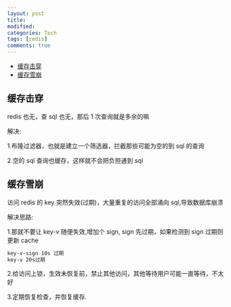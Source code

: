 ```yaml
---
layout: post
title:
modified:
categories: Tech
tags: [redis]
comments: true
---
```


<!-- TOC -->

- [缓存击穿](#缓存击穿)
- [缓存雪崩](#缓存雪崩)

<!-- /TOC -->

## 缓存击穿

redis 也无，查 sql 也无，那后 1 次查询就是多余的嘛

解决:

1.布隆过滤器，也就是建立一个筛选器，拦截那些可能为空的到 sql 的查询

2.空的 sql 查询也缓存，这样就不会把负担通到 sql

## 缓存雪崩

访问 redis 的 key 突然失效(过期)，大量重复的访问全部涌向 sql,导致数据库崩溃

解决思路:

1.那就不要让 key-v 随便失效,增加个 sign, sign 先过期，如果检测到 sign 过期则更新 cache

```sh
key-v-sign 10s 过期
key-v 20s过期
```

2.给访问上锁，生效未恢复前，禁止其他访问，其他等待用户可能一直等待，不太好

3.定期恢复检查，并恢复缓存.
